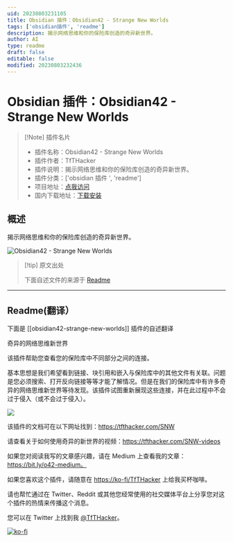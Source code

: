 ```yaml
---
uid: 20230803231105
title: Obsidian 插件：Obsidian42 - Strange New Worlds
tags: ['obsidian插件', 'readme']
description: 揭示网络思维和你的保险库创造的奇异新世界。
author: AI
type: readme
draft: false
editable: false
modified: 20230803232436
---
```


# Obsidian 插件：Obsidian42 - Strange New Worlds

> [!Note] 插件名片
> - 插件名称：Obsidian42 - Strange New Worlds
> - 插件作者：TfTHacker
> - 插件说明：揭示网络思维和你的保险库创造的奇异新世界。
> - 插件分类：['obsidian 插件 ', 'readme']
> - 项目地址：[点我访问](https://github.com/TfTHacker/obsidian42-strange-new-worlds)
> - 国内下载地址：[下载安装](https://pkmer.cn/products/plugin/pluginMarket/?obsidian42-strange-new-worlds)

## 概述

揭示网络思维和你的保险库创造的奇异新世界。

![Obsidian42 - Strange New Worlds](https://cdn.pkmer.cn/covers/obsidian42-strange-new-worlds_new.gif!pkmer)

> [!tip] 原文出处
>
>下面自述文件的来源于 [Readme](https://ghproxy.net/https://raw.githubusercontent.com/TfTHacker/obsidian42-strange-new-worlds/master/README.md)
>

---

## Readme(翻译）

下面是 [[obsidian42-strange-new-worlds]] 插件的自述翻译

奇异的网络思维新世界

该插件帮助您查看您的保险库中不同部分之间的连接。

基本思想是我们希望看到链接、块引用和嵌入与保险库中的其他文件有关联。问题是您必须搜索、打开反向链接等等才能了解情况。但是在我们的保险库中有许多奇异的网络思维新世界等待发现。该插件试图重新展现这些连接，并在此过程中不会过于侵入（或不会过于侵入）。

![](media/SNW.gif)

该插件的文档可在以下网址找到：<https://tfthacker.com/SNW>

请查看关于如何使用奇异的新世界的视频：<https://tfthacker.com/SNW-videos>

如果您对阅读我写的文章感兴趣，请在 Medium 上查看我的文章：<https://bit.ly/o42-medium。>

如果您喜欢这个插件，请随意在 [https://ko-fi/TfTHacker](https://ko-fi.com/TfTHacker) 上给我买杯咖啡。

请也帮忙通过在 Twitter、Reddit 或其他您经常使用的社交媒体平台上分享您对这个插件的热情来传播这个消息。

您可以在 Twitter 上找到我 [@TfTHacker](https://twitter.com/TfTHacker)。

[![ko-fi](https://ko-fi.com/img/githubbutton_sm.svg)](https://ko-fi.com/N4N16TNFD)
